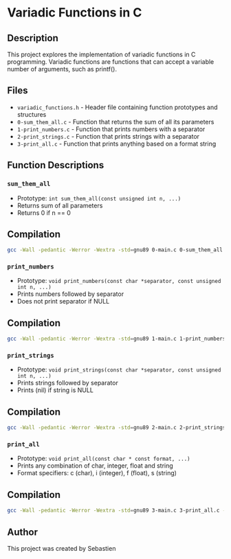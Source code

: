 # Variadic Functions in C

## Description
This project explores the implementation of variadic functions in C programming. Variadic functions are functions that can accept a variable number of arguments, such as printf().

## Files
* `variadic_functions.h` - Header file containing function prototypes and structures
* `0-sum_them_all.c` - Function that returns the sum of all its parameters
* `1-print_numbers.c` - Function that prints numbers with a separator
* `2-print_strings.c` - Function that prints strings with a separator
* `3-print_all.c` - Function that prints anything based on a format string

## Function Descriptions

### `sum_them_all`
* Prototype: `int sum_them_all(const unsigned int n, ...)`
* Returns sum of all parameters
* Returns 0 if n == 0

## Compilation
```bash
gcc -Wall -pedantic -Werror -Wextra -std=gnu89 0-main.c 0-sum_them_all.c -o a
```

### `print_numbers`
* Prototype: `void print_numbers(const char *separator, const unsigned int n, ...)`
* Prints numbers followed by separator
* Does not print separator if NULL

## Compilation
```bash
gcc -Wall -pedantic -Werror -Wextra -std=gnu89 1-main.c 1-print_numbers.c -o b
```

### `print_strings`
* Prototype: `void print_strings(const char *separator, const unsigned int n, ...)`
* Prints strings followed by separator
* Prints (nil) if string is NULL

## Compilation
```bash
gcc -Wall -pedantic -Werror -Wextra -std=gnu89 2-main.c 2-print_strings.c -o c
```

### `print_all`
* Prototype: `void print_all(const char * const format, ...)`
* Prints any combination of char, integer, float and string
* Format specifiers: c (char), i (integer), f (float), s (string)

## Compilation
```bash
gcc -Wall -pedantic -Werror -Wextra -std=gnu89 3-main.c 3-print_all.c -o d
```

## Author

This project was created by Sebastien
